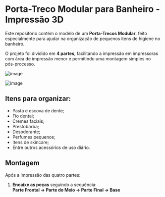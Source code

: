 # Porta-Treco Modular para Banheiro - Impressão 3D

Este repositório contém o modelo de um **Porta-Trecos Modular**, feito especialmente para ajudar na organização de pequenos itens de higiene no banheiro. 

O projeto foi dividido em **4 partes**, facilitando a impressão em impressoras com área de impressão menor e permitindo uma montagem simples no pós-processo.

![image](https://github.com/user-attachments/assets/c5bccf25-e810-4b25-8b9e-df005ae42b3b)

![image](https://github.com/user-attachments/assets/1d2ce7f9-d1cb-409d-8f4b-d4b9653aeece)

## Itens para organizar:
- Pasta e escova de dente;
- Fio dental;
- Cremes faciais;
- Prestobarba;
- Desodorante;
- Perfumes pequenos;
- Itens de skincare;
- Entre outros acessórios de uso diário.

## Montagem

Após a impressão das quatro partes:

1. **Encaixe as peças** seguindo a sequência:  
**Parte Frontal → Parte do Meio → Parte Final → Base**

